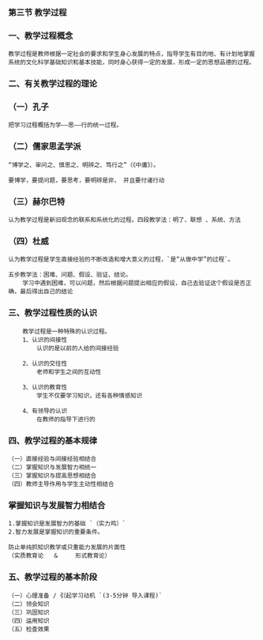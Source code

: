 ### 第三节 教学过程
### 一、教学过程概念
    教学过程是教师根据一定社会的要求和学生身心发展的特点，指导学生有目的地、有计划地掌握系统的文化科学基础知识和基本技能，同时身心获得一定的发展，形成一定的思想品德的过程。

### 二、有关教学过程的理论
### （一）孔子
    把学习过程概括为学——思——行的统一过程。

### （二）儒家思孟学派
    “博学之、审问之、慎思之、明辨之、笃行之”（《中庸》）。

    要博学，要提问题，要思考，要明辨是非， 并且要付诸行动

### （三）赫尔巴特
    认为教学过程是新旧观念的联系和系统化的过程。四段教学法：明了、联想 、系统、方法

### （四）杜威
    认为教学过程是学生直接经验的不断改造和增大意义的过程，`是“从做中学”的过程`。

    五步教学法：困难、问题、假设、验证、结论。
        学习中遇到困难，可以问题，然后根据问题提出相应的假设，自己去验证这个假设是否正确，最后得出自己的结论


### 三、教学过程性质的认识
        教学过程是一种特殊的认识过程。
        1、认识的间接性
            认识的是以前的人给的间接经验

        2、认识的交往性
            老师和学生之间的互动性

        3、认识的教育性
            学生不仅要学习知识，还有各种情感知识

        4、有领导的认识
            在教师的指导下进行的

### 四、教学过程的基本规律
    （一）直接经验与间接经验相结合
    （二）掌握知识与发展智力相统一
    （三）掌握知识与提高思想相结合
    （四）教师主导作用与学生主动性相结合

### 掌握知识与发展智力相结合
    1.掌握知识是发展智力的基础 `（实力鸡）`
    2.智力发展是掌握知识的重要条件。

    防止单纯抓知识教学或只重能力发展的片面性
    （实质教育论   &     形式教育论）

### 五、教学过程的基本阶段
    （一）心理准备 / 引起学习动机 `(3-5分钟 导入课程)`
    （二）领会知识
    （三）巩固知识
    （四）运用知识
    （五）检查效果
